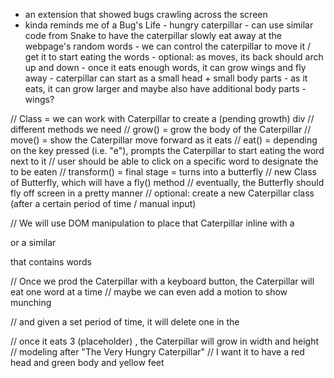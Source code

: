 - an extension that showed bugs crawling across the screen
- kinda reminds me of a Bug's Life
        - hungry caterpillar
        - can use similar code from Snake to have the caterpillar slowly eat away at the webpage's random words
            - we can control the caterpillar to move it / get it to start eating the words
            - optional: as moves, its back should arch up and down
        - once it eats enough words, it can grow wings and fly away
            - caterpillar can start as a small head + small body parts
            - as it eats, it can grow larger and maybe also have additional body parts
            - wings?


// Class = we can work with Caterpillar to create a (pending growth) div
    // different methods we need 
        // grow() = grow the body of the Caterpillar
        // move() = show the Caterpillar move forward as it eats
        // eat() = depending on the key pressed (i.e. "e"), prompts the Caterpillar to start eating the word next to it
            // user should be able to click on a specific word to designate the <string> to be eaten
        // transform() = final stage = turns into a butterfly
    // new Class of Butterfly, which will have a fly() method
        // eventually, the Butterfly should fly off screen in a pretty manner
        // optional: create a new Caterpillar class (after a certain period of time / manual input)

// We will use DOM manipulation to place that Caterpillar inline with a <p> or a similar <div> that contains words

// Once we prod the Caterpillar with a keyboard button, the Caterpillar will eat one word at a time
// maybe we can even add a motion to show munching

// and given a set period of time, it will delete one <char> in the <string>

// once it eats 3 (placeholder) <char>, the Caterpillar will grow in width and height
// modeling after "The Very Hungry Caterpillar"
// I want it to have a red head and green body and yellow feet